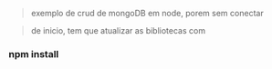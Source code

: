 > exemplo de crud de mongoDB em node, porem sem conectar

> de inicio, tem que atualizar as bibliotecas com 

### npm install


